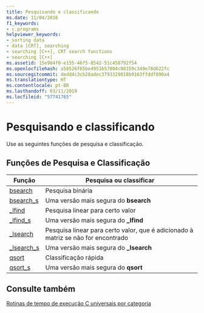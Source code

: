 ```yaml
---
title: Pesquisando e classificando
ms.date: 11/04/2016
f1_keywords:
- c.programs
helpviewer_keywords:
- sorting data
- data [CRT], searching
- searching [C++], CRT search functions
- searching [C++]
ms.assetid: 15e984f0-e155-46f5-8542-51c458792f54
ms.openlocfilehash: a58526f65be4951b57804c08359c349e78d622fc
ms.sourcegitcommit: dedd4c3cb28adec3793329018b9163ffddf890a4
ms.translationtype: HT
ms.contentlocale: pt-BR
ms.lasthandoff: 03/11/2019
ms.locfileid: "57741765"
---
```

# <a name="searching-and-sorting"></a>Pesquisando e classificando

Use as seguintes funções de pesquisa e classificação.

## <a name="searching-and-sorting-functions"></a>Funções de Pesquisa e Classificação

|Função|Pesquisa ou classificar|
|--------------|--------------------|
|[bsearch](../c-runtime-library/reference/bsearch.md)|Pesquisa binária|
|[bsearch_s](../c-runtime-library/reference/bsearch-s.md)|Uma versão mais segura do **bsearch**|
|[_lfind](../c-runtime-library/reference/lfind.md)|Pesquisa linear para certo valor|
|[_lfind_s](../c-runtime-library/reference/lfind-s.md)|Uma versão mais segura do **_lfind**|
|[_lsearch](../c-runtime-library/reference/lsearch.md)|Pesquisa linear para certo valor, que é adicionado à matriz se não for encontrado|
|[_lsearch_s](../c-runtime-library/reference/lsearch-s.md)|Uma versão mais segura do **_lsearch**|
|[qsort](../c-runtime-library/reference/qsort.md)|Classificação rápida|
|[qsort_s](../c-runtime-library/reference/qsort-s.md)|Uma versão mais segura do **qsort**|

## <a name="see-also"></a>Consulte também

[Rotinas de tempo de execução C universais por categoria](../c-runtime-library/run-time-routines-by-category.md)<br/>
